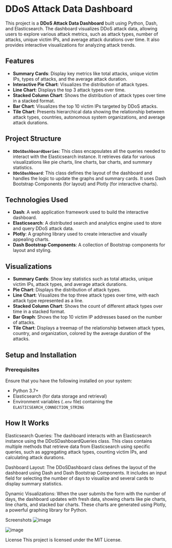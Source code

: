 # DDoS Attack Data Dashboard

This project is a **DDoS Attack Data Dashboard** built using Python, Dash, and Elasticsearch. The dashboard visualizes DDoS attack data, allowing users to explore various attack metrics, such as attack types, number of attacks, unique victim IPs, and average attack durations over time. It also provides interactive visualizations for analyzing attack trends.

## Features
- **Summary Cards**: Display key metrics like total attacks, unique victim IPs, types of attacks, and the average attack duration.
- **Interactive Pie Chart**: Visualizes the distribution of attack types.
- **Line Chart**: Displays the top 3 attack types over time.
- **Stacked Column Chart**: Shows the distribution of attack types over time in a stacked format.
- **Bar Chart**: Visualizes the top 10 victim IPs targeted by DDoS attacks.
- **Tile Chart**: Presents hierarchical data showing the relationship between attack types, countries, autonomous system organizations, and average attack durations.

## Project Structure
- **`DDoSDashboardQueries`**: This class encapsulates all the queries needed to interact with the Elasticsearch instance. It retrieves data for various visualizations like pie charts, line charts, bar charts, and summary statistics.
- **`DDoSDashboard`**: This class defines the layout of the dashboard and handles the logic to update the graphs and summary cards. It uses Dash Bootstrap Components (for layout) and Plotly (for interactive charts).

## Technologies Used
- **Dash**: A web application framework used to build the interactive dashboard.
- **Elasticsearch**: A distributed search and analytics engine used to store and query DDoS attack data.
- **Plotly**: A graphing library used to create interactive and visually appealing charts.
- **Dash Bootstrap Components**: A collection of Bootstrap components for layout and styling.

## Visualizations
- **Summary Cards**: Show key statistics such as total attacks, unique victim IPs, attack types, and average attack durations.
- **Pie Chart**: Displays the distribution of attack types.
- **Line Chart**: Visualizes the top three attack types over time, with each attack type represented as a line.
- **Stacked Column Chart**: Shows the count of different attack types over time in a stacked format.
- **Bar Graph**: Shows the top 10 victim IP addresses based on the number of attacks.
- **Tile Chart**: Displays a treemap of the relationship between attack types, country, and organization, colored by the average duration of the attacks.

## Setup and Installation

### Prerequisites
Ensure that you have the following installed on your system:
- Python 3.7+
- Elasticsearch (for data storage and retrieval)
- Environment variables (`.env` file) containing the `ELASTICSEARCH_CONNECTION_STRING`

## How It Works
Elasticsearch Queries: The dashboard interacts with an Elasticsearch instance using the DDoSDashboardQueries class. This class contains multiple methods that retrieve data from Elasticsearch using specific queries, such as aggregating attack types, counting victim IPs, and calculating attack durations.

Dashboard Layout: The DDoSDashboard class defines the layout of the dashboard using Dash and Dash Bootstrap Components. It includes an input field for selecting the number of days to visualize and several cards to display summary statistics.

Dynamic Visualizations: When the user submits the form with the number of days, the dashboard updates with fresh data, showing charts like pie charts, line charts, and stacked bar charts. These charts are generated using Plotly, a powerful graphing library for Python.

Screenshots
![image](https://github.com/user-attachments/assets/45b35272-ca39-491e-8283-7a5b21a141f7)

![image](https://github.com/user-attachments/assets/67259b6d-0960-4b9e-ad74-ccb1d7b2e936)



License
This project is licensed under the MIT License.
